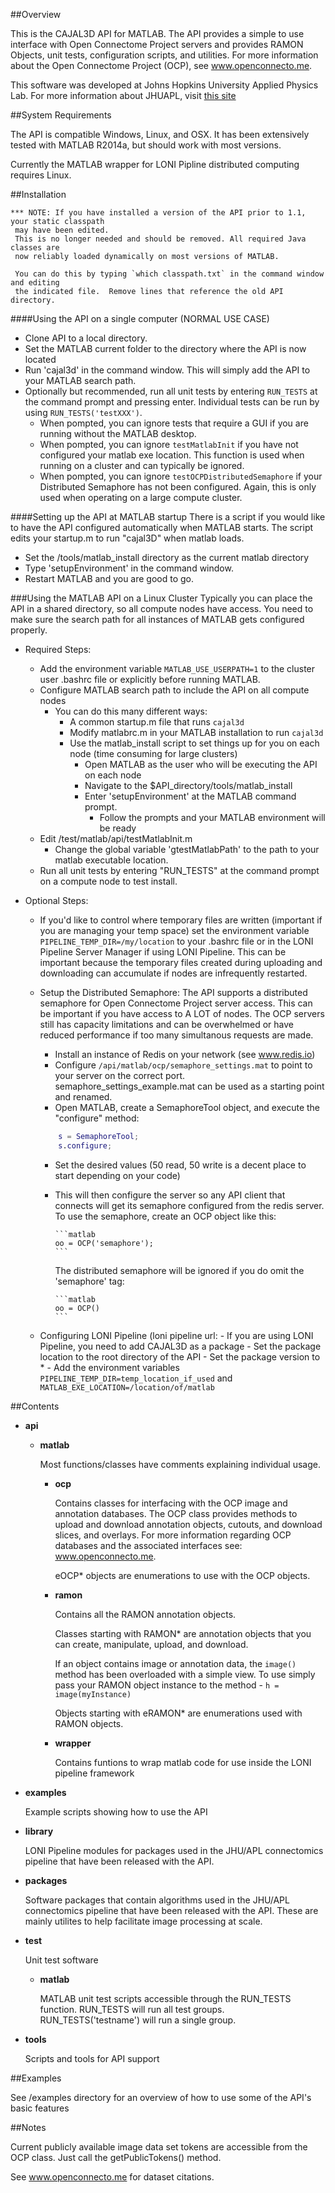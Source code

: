##Overview

This is the CAJAL3D API for MATLAB.  The API provides a simple to use interface with Open Connectome Project servers and provides RAMON Objects, unit tests, configuration scripts, and utilities.  For more information about the Open Connectome Project (OCP), see www.openconnecto.me.

This software was developed at Johns Hopkins University Applied Physics Lab.  For more information about JHUAPL, visit [this site](http://www.jhuapl.edu/ourwork/red/an/default.asp)

##System Requirements 

The API is compatible Windows, Linux, and OSX. It has been extensively tested with MATLAB R2014a, but should work with most versions.

Currently the MATLAB wrapper for LONI Pipline distributed computing requires Linux.

##Installation  

```
*** NOTE: If you have installed a version of the API prior to 1.1, your static classpath
 may have been edited.
 This is no longer needed and should be removed. All required Java classes are 
 now reliably loaded dynamically on most versions of MATLAB.

 You can do this by typing `which classpath.txt` in the command window and editing 
 the indicated file.  Remove lines that reference the old API directory.
```

####Using the API on a single computer (NORMAL USE CASE) 

- Clone API to a local directory.
- Set the MATLAB current folder to the directory where the API is now located
- Run 'cajal3d' in the command window.  This will simply add the API to your MATLAB search path.
- Optionally but recommended, run all unit tests by entering `RUN_TESTS` at the command prompt and pressing enter. Individual tests can be run by using `RUN_TESTS('testXXX')`.
  - When pompted, you can ignore tests that require a GUI if you are running without the MATLAB desktop.  
  - When pompted, you can ignore `testMatlabInit` if you have not configured your matlab exe location. This function is used when running on a cluster and can typically be ignored.
  - When pompted, you can ignore `testOCPDistributedSemaphore` if your Distributed Semaphore has not been configured.  Again, this is only used when operating on a large compute cluster.

####Setting up the API at MATLAB startup
There is a script if you would like to have the API configured automatically when MATLAB starts.  The script edits your startup.m to run "cajal3D" when matlab loads.
  - Set the /tools/matlab_install directory as the current matlab directory
  - Type 'setupEnvironment' in the command window. 
  - Restart MATLAB and you are good to go.

###Using the MATLAB API on a Linux Cluster
Typically you can place the API in a shared directory, so all compute nodes have access. You need to make sure the search path for all instances of MATLAB gets configured properly.

- Required Steps:
    - Add the environment variable `MATLAB_USE_USERPATH=1` to the cluster user .bashrc file or explicitly before running MATLAB.
    - Configure MATLAB search path to include the API on all compute nodes
        - You can do this many different ways:
          - A common startup.m file that runs `cajal3d`
          - Modify matlabrc.m in your MATLAB installation to run `cajal3d`
          - Use the matlab_install script to set things up for you on each node (time consuming for large clusters)
            - Open MATLAB as the user who will be executing the API on each node
            - Navigate to the $API_directory/tools/matlab_install 
            - Enter 'setupEnvironment' at the MATLAB command prompt.
                - Follow the prompts and your MATLAB environment will be ready        
	- Edit /test/matlab/api/testMatlabInit.m
        - Change the global variable 'gtestMatlabPath' to the path to your matlab executable location.
  - Run all unit tests by entering "RUN_TESTS" at the command prompt on a compute node to test install.

- Optional Steps:
  - If you'd like to control where temporary files are written (important if you are managing your temp space) set the environment variable `PIPELINE_TEMP_DIR=/my/location` to your .bashrc file or in the LONI  Pipeline Server Manager if using LONI Pipeline. This can be important because the temporary files created during uploading and downloading can accumulate if nodes are infrequently restarted.
  - Setup the Distributed Semaphore:
    The API supports a distributed semaphore for Open Connectome Project server access.  This can be  important if you have access to A LOT of nodes.  The OCP servers still has capacity limitations and can be overwhelmed or have reduced performance if too many simultanous requests are made.
    - Install an instance of Redis on your network (see www.redis.io)
    - Configure `/api/matlab/ocp/semaphore_settings.mat` to point to your server on the correct port.  semaphore_settings_example.mat can be used as a starting point and renamed. 
    - Open MATLAB, create a SemaphoreTool object, and execute the "configure" method:

    ```matlab
        s = SemaphoreTool;
        s.configure;
    ```
    - Set the desired values (50 read, 50 write is a decent place to start depending on your code)
    - This will then configure the server so any API client that connects will
      get its semaphore configured from the redis server.  To use the semaphore, create an OCP object like this:

          ```matlab
          oo = OCP('semaphore');
          ```
      
      The distributed semaphore will be ignored if you do omit the 'semaphore' tag:

          ```matlab
          oo = OCP()
          ```

  - Configuring LONI Pipeline (loni pipeline url:
        - If you are using LONI Pipeline, you need to add CAJAL3D as a package
        - Set the package location to the root directory of the API
        - Set the package version to *
        - Add the environment variables `PIPELINE_TEMP_DIR=temp_location_if_used` and `MATLAB_EXE_LOCATION=/location/of/matlab`


##Contents 

- **api**
  - **matlab**

    Most functions/classes have comments explaining individual usage.

    - **ocp**

      Contains classes for interfacing with the OCP image and annotation databases.  The OCP class provides methods to upload and download annotation objects, cutouts, and download slices, and overlays.  For more information regarding OCP databases and the associated interfaces see: www.openconnecto.me.  

      eOCP* objects are enumerations to use with the OCP objects.

    - **ramon** 

      Contains all the RAMON annotation objects.  
          
      Classes starting with RAMON* are annotation objects that you can create, manipulate, upload, and download.  
      
      If an object contains image or annotation data, the `image()` method has been overloaded with a simple view.  To use simply pass your RAMON object instance to the method - `h = image(myInstance)`
      
      Objects starting with eRAMON* are enumerations used with RAMON objects.

    - **wrapper** 

      Contains funtions to wrap matlab code for use inside the LONI pipeline framework

- **examples**

    Example scripts showing how to use the API

- **library**

    LONI Pipeline modules for packages used in the JHU/APL connectomics pipeline
    that have been released with the API.

- **packages**

    Software packages that contain algorithms used in the JHU/APL connectomics pipeline
    that have been released with the API. These are mainly utilites to help facilitate image processing at scale.
    
- **test**

  Unit test software

  - **matlab**

    MATLAB unit test scripts accessible through the RUN_TESTS function.
    RUN_TESTS will run all test groups. RUN_TESTS('testname') will run a single group.

- **tools**

    Scripts and tools for API support


##Examples

See /examples directory for an overview of how to use some of the API's basic features


##Notes

Current publicly available image data set tokens are accessible from the OCP class. Just
call the getPublicTokens() method.  

See www.openconnecto.me for dataset citations.

